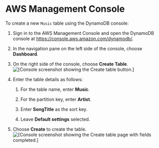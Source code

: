 # AWS Management Console<a name="getting-started-step-1-Console"></a>

To create a new `Music` table using the DynamoDB console:

1. Sign in to the AWS Management Console and open the DynamoDB console at [https://console\.aws\.amazon\.com/dynamodb/](https://console.aws.amazon.com/dynamodb/)\.

1. In the navigation pane on the left side of the console, choose **Dashboard**\. 

1. On the right side of the console, choose **Create Table**\.  
![\[Console screenshot showing the Create table button.\]](http://docs.aws.amazon.com/amazondynamodb/latest/developerguide/images/GettingStarted/CreateTableDashboard.png)

1. Enter the table details as follows:

   1. For the table name, enter **Music**\.

   1. For the partition key, enter **Artist**\.

   1. Enter **SongTitle** as the sort key\.

   1. Leave **Default settings** selected\.

1. Choose **Create** to create the table\.  
![\[Console screenshot showing the Create table page with fields completed.\]](http://docs.aws.amazon.com/amazondynamodb/latest/developerguide/images/GettingStarted/CreateTableMusic.png)